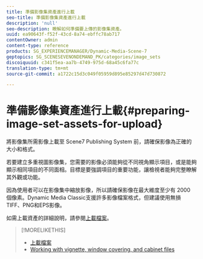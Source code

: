 ```yaml
---
title: 準備影像集資產進行上載
seo-title: 準備影像集資產進行上載
description: 'null'
seo-description: 瞭解如何準備要上傳的影像集資產。
uuid: ea90643f-f52f-43cd-8a74-ebffc78ab717
contentOwner: admin
content-type: reference
products: SG_EXPERIENCEMANAGER/Dynamic-Media-Scene-7
geptopics: SG_SCENESEVENONDEMAND_PK/categories/image_sets
discoiquuid: c341f5ea-aa7b-4749-975d-68a45c6fa77c
translation-type: tm+mt
source-git-commit: a1722c15d3c049f05959d895e85297d47d730872

---
```



# 準備影像集資產進行上載{#preparing-image-set-assets-for-upload}

將影像集所需影像上載至 Scene7 Publishing System 前，請確保影像為正確的大小和格式。

若要建立多重視圖影像集，您需要的影像必須能夠從不同視角顯示項目，或是能夠顯示相同項目的不同面相。目標是要強調項目的重要功能，讓檢視者能夠完整瞭解其外觀或功能。

因為使用者可以在影像集中縮放影像，所以請確保影像在最大維度至少有 2000 個像素。Dynamic Media Classic支援許多影像檔案格式，但建議使用無損TIFF、PNG和EPS影像。

如需上載資產的詳細說明，請參閱[上載檔案](uploading-files.md#uploading_files)。

>[!MORELIKETHIS]
>
>* [上載檔案](uploading-files.md#uploading_your_files)
>* [Working with vignette, window covering, and cabinet files](vignette-window-covering-cabinet-files.md#working_with_vignette_window_covering_and_cabinet_files)

